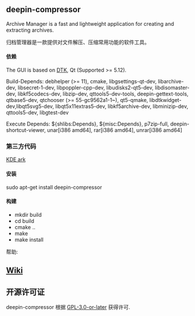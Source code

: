 ## deepin-compressor

Archive Manager is a fast and lightweight application for creating and extracting archives.

归档管理器是一款提供对文件解压、压缩常用功能的软件工具。

#### 依赖

The GUI is based on [DTK](https://github.com/linuxdeepin/dtkwidget), Qt (Supported >= 5.12).

Build-Depends:
debhelper (>= 11), cmake, libgsettings-qt-dev, libarchive-dev, libsecret-1-dev, libpoppler-cpp-dev, libudisks2-qt5-dev, libdisomaster-dev, libkf5codecs-dev, libzip-dev, qttools5-dev-tools, deepin-gettext-tools, qtbase5-dev, qtchooser (>= 55-gc9562a1-1~), qt5-qmake, libdtkwidget-dev,libqt5svg5-dev, libqt5x11extras5-dev, libkf5archive-dev, libminizip-dev, qttools5-dev, libgtest-dev

Execute Depends:
${shlibs:Depends}, ${misc:Depends}, p7zip-full, deepin-shortcut-viewer, unar[i386 amd64], rar[i386 amd64], unrar[i386 amd64]

### 第三方代码

[KDE ark](https://github.com/kde/ark)

#### 安装

sudo apt-get install deepin-compressor

#### 构建

- mkdir build
- cd build
- cmake ..
- make
- make install

帮助:

## [Wiki](http://gitlab01.archermind.com/amt_SY/compressor/wikis/home)

## 开源许可证
deepin-compressor 根据 [GPL-3.0-or-later](LICENSE) 获得许可.
